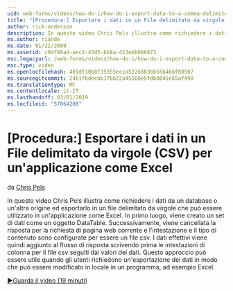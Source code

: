 ```yaml
---
uid: web-forms/videos/how-do-i/how-do-i-export-data-to-a-comma-delimited-csv-file-for-an-application-like-excel
title: "[Procedura:] Esportare i dati in un File delimitato da virgole (CSV) per un'applicazione come Excel | Microsoft Docs"
author: rick-anderson
description: In questo video Chris Pels illustra come richiedere i dati da un database o un'altra origine ed esportarlo in un file delimitato da virgole che può essere usato in un'applicazione li...
ms.author: riande
ms.date: 01/22/2009
ms.assetid: c9df86ad-aec2-43d5-bb8a-413ebb666673
msc.legacyurl: /web-forms/videos/how-do-i/how-do-i-export-data-to-a-comma-delimited-csv-file-for-an-application-like-excel
msc.type: video
ms.openlocfilehash: 401df30b8f35355ecca5226883bb16b46bf88507
ms.sourcegitcommit: 24b1f6decbb17bb22a45166e5fdb0845c65af498
ms.translationtype: MT
ms.contentlocale: it-IT
ms.lasthandoff: 03/01/2019
ms.locfileid: "57064208"
---
```

<a name="how-do-i-export-data-to-a-comma-delimited-csv-file-for-an-application-like-excel"></a>[Procedura:] Esportare i dati in un File delimitato da virgole (CSV) per un'applicazione come Excel
====================
da [Chris Pels](https://twitter.com/chrispels)

In questo video Chris Pels illustra come richiedere i dati da un database o un'altra origine ed esportarlo in un file delimitato da virgole che può essere utilizzato in un'applicazione come Excel. In primo luogo, viene creato un set di dati come un oggetto DataTable. Successivamente, viene cancellata la risposta per la richiesta di pagina web corrente e l'intestazione e il tipo di contenuto sono configurate per essere un file csv. I dati effettivi viene quindi aggiunto al flusso di risposta scrivendo prima le intestazioni di colonna per il file csv seguiti dai valori dei dati. Questo approccio può essere utile quando gli utenti richiedono un'esportazione dei dati in modo che può essere modificato in locale in un programma, ad esempio Excel.

[&#9654;Guarda il video (19 minuti)](https://channel9.msdn.com/Blogs/ASP-NET-Site-Videos/how-do-i-export-data-to-a-comma-delimited-csv-file-for-an-application-like-excel)
